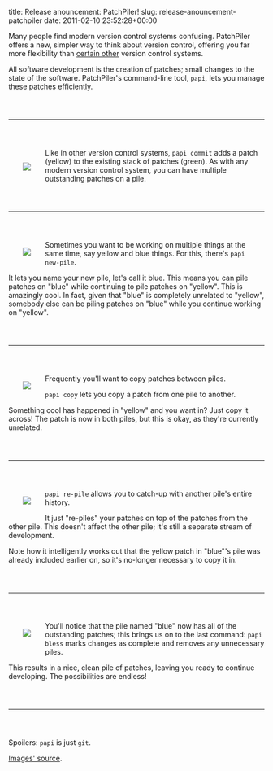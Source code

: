 title: Release anouncement: PatchPiler!
slug: release-anouncement-patchpiler
date: 2011-02-10 23:52:28+00:00

Many people find modern version control systems confusing.  PatchPiler offers a new, simpler way to think about version control, offering you far more flexibility than <a href="http://git-scm.com/">certain other</a> version control systems.

All software development is the creation of patches; small changes to the state of the software.  PatchPiler's command-line tool, <code>papi</code>, lets you manage these patches efficiently.

<div style="height: 2em;"></div><hr style="clear: left"/><div style="height: 2em;"></div>

<img src="http://b.goeswhere.com/papi-commit.png" style="float: left; padding: 2em"/><p>Like in other version control systems, <code>papi commit</code> adds a patch (yellow) to the existing stack of patches (green).  As with any modern version control system, you can have multiple outstanding patches on a pile.</p>

<div style="height: 2em;"></div><hr style="clear: left"/><div style="height: 2em;"></div>

<img src="http://b.goeswhere.com/papi-new-pile.png" style="float: left; padding: 2em"/>

Sometimes you want to be working on multiple things at the same time, say yellow and blue things.  For this, there's <code>papi new-pile</code>.

It lets you name your new pile, let's call it blue.  This means you can pile patches on "blue" while continuing to pile patches on "yellow".  This is amazingly cool.  In fact, given that "blue" is completely unrelated to "yellow", somebody else can be piling patches on "blue" while you continue working on "yellow".

<div style="height: 2em;"></div><hr style="clear: left"/><div style="height: 2em;"></div>

<img src="http://b.goeswhere.com/papi-copy.png" style="float: left; padding: 2em"/>

Frequently you'll want to copy patches between piles.

<code>papi copy</code> lets you copy a patch from one pile to another.

Something cool has happened in "yellow" and you want in?  Just copy it across!  The patch is now in both piles, but this is okay, as they're currently unrelated.

<div style="height: 2em;"></div><hr style="clear: left"/><div style="height: 2em;"></div>

<img src="http://b.goeswhere.com/papi-update.png" style="float: left; padding: 2em"/>

<code>papi re-pile</code> allows you to catch-up with another pile's entire history.

It just "re-piles" your patches on top of the patches from the other pile. This doesn't affect the other pile; it's still a separate stream of development.

Note how it intelligently works out that the yellow patch in "blue"'s pile was already included earlier on, so it's no-longer necessary to copy it in.

<div style="height: 2em;"></div><hr style="clear: left"/><div style="height: 2em;"></div>

<img src="http://b.goeswhere.com/papi-bless.png" style="float: left; padding: 2em"/>

You'll notice that the pile named "blue" now has all of the outstanding patches; this brings us on to the last command: <code>papi bless</code> marks changes as complete and removes any unnecessary piles.

This results in a nice, clean pile of patches, leaving you ready to continue developing.  The possibilities are endless!

<div style="height: 2em;"></div><hr style="clear: left"/><div style="height: 2em;"></div>
<!--more-->

Spoilers:  <code>papi</code> is just <code>git</code>.

<a href="http://b.goeswhere.com/papi.svgz">Images' source</a>.

